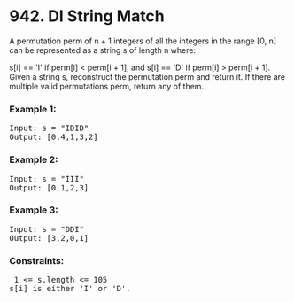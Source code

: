 
# 942. DI String Match

A permutation perm of n + 1 integers of all the integers in the range [0, n] can be represented as a string s of length n where:

s[i] == 'I' if perm[i] < perm[i + 1], and
s[i] == 'D' if perm[i] > perm[i + 1].
Given a string s, reconstruct the permutation perm and return it. If there are multiple valid permutations perm, return any of them.

 

### Example 1:

<pre>Input: s = "IDID"
Output: [0,4,1,3,2]</pre>
### Example 2:

<pre>Input: s = "III"
Output: [0,1,2,3]</pre>

### Example 3:

<pre>Input: s = "DDI"
Output: [3,2,0,1]</pre>
 

### Constraints:

<pre> 1 <= s.length <= 105
s[i] is either 'I' or 'D'.
</pre>
